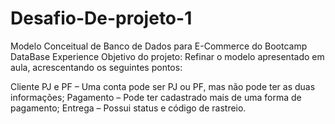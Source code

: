 # Desafio-De-projeto-1
Modelo Conceitual de Banco de Dados para E-Commerce do Bootcamp DataBase Experience
Objetivo do projeto:
Refinar o modelo apresentado  em aula, acrescentando os seguintes pontos:

Cliente PJ e PF – Uma conta pode ser PJ ou PF, mas não pode ter as duas informações;
Pagamento – Pode ter cadastrado mais de uma forma de pagamento;
Entrega – Possui status e código de rastreio.
